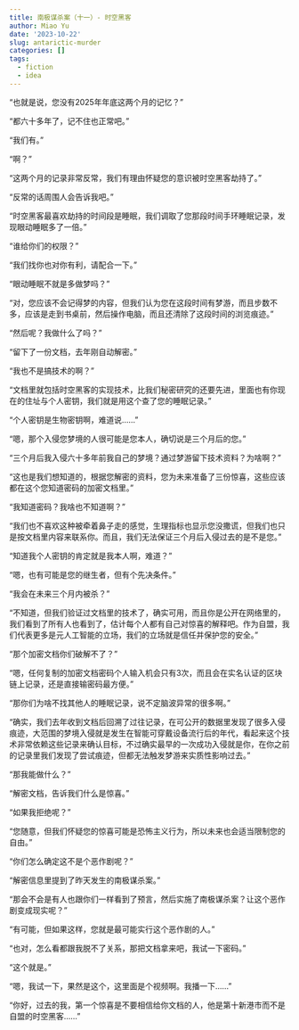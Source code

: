 ```yaml
---
title: 南极谋杀案（十一）- 时空黑客
author: Miao Yu
date: '2023-10-22'
slug: antarictic-murder
categories: []
tags:
  - fiction
  - idea
---
```

“也就是说，您没有2025年年底这两个月的记忆？”

“都六十多年了，记不住也正常吧。”

“我们有。”

“啊？”

“这两个月的记录非常反常，我们有理由怀疑您的意识被时空黑客劫持了。”

“反常的话周围人会告诉我吧。”

“时空黑客最喜欢劫持的时间段是睡眠，我们调取了您那段时间手环睡眠记录，发现眼动睡眠多了一倍。”

“谁给你们的权限？”

“我们找你也对你有利，请配合一下。”

“眼动睡眠不就是多做梦吗？”

“对，您应该不会记得梦的内容，但我们认为您在这段时间有梦游，而且步数不多，应该是走到书桌前，然后操作电脑，而且还清除了这段时间的浏览痕迹。”

“然后呢？我做什么了吗？”

“留下了一份文档，去年刚自动解密。”

“我也不是搞技术的啊？”

“文档里就包括时空黑客的实现技术，比我们秘密研究的还要先进，里面也有你现在的住址与个人密钥，我们就是用这个查了您的睡眠记录。”

“个人密钥是生物密钥啊，难道说……”

“嗯，那个入侵您梦境的人很可能是您本人，确切说是三个月后的您。”

“三个月后我入侵六十多年前我自己的梦境？通过梦游留下技术资料？为啥啊？”

“这也是我们想知道的，根据您解密的资料，您为未来准备了三份惊喜，这些应该都在这个您知道密码的加密文档里。”

“我知道密码？我啥也不知道啊？”

“我们也不喜欢这种被牵着鼻子走的感觉，生理指标也显示您没撒谎，但我们也只是按文档里内容来联系你。而且，我们无法保证三个月后入侵过去的是不是您。”

“知道我个人密钥的肯定就是我本人啊，难道？”

“嗯，也有可能是您的继生者，但有个先决条件。”

“我会在未来三个月内被杀？”

“不知道，但我们验证过文档里的技术了，确实可用，而且你是公开在网络里的，我们看到了所有人也看到了，估计每个人都有自己对惊喜的解释吧。作为自盟，我们代表更多是元人工智能的立场，我们的立场就是信任并保护您的安全。”

“那个加密文档你们破解不了？”

“嗯，任何复制的加密文档密码个人输入机会只有3次，而且会在实名认证的区块链上记录，还是直接输密码最方便。”

“那你们为啥不找其他人的睡眠记录，说不定脑波异常的很多啊。”

“确实，我们去年收到文档后回溯了过往记录，在可公开的数据里发现了很多入侵痕迹，大范围的梦境入侵就是发生在智能可穿戴设备流行后的年代，看起来这个技术非常依赖这些记录来确认目标，不过确实最早的一次成功入侵就是你，在你之前的记录里我们发现了尝试痕迹，但都无法触发梦游来实质性影响过去。”

“那我能做什么？”

“解密文档，告诉我们什么是惊喜。”

“如果我拒绝呢？”

“您随意，但我们怀疑您的惊喜可能是恐怖主义行为，所以未来也会适当限制您的自由。”

“你们怎么确定这不是个恶作剧呢？”

“解密信息里提到了昨天发生的南极谋杀案。”

“那会不会是有人也跟你们一样看到了预言，然后实施了南极谋杀案？让这个恶作剧变成现实呢？”

“有可能，但如果这样，您就是最可能实行这个恶作剧的人。”

“也对，怎么看都跟我脱不了关系，那把文档拿来吧，我试一下密码。”

“这个就是。”

“嗯，我试一下，果然是这个，这里面是个视频啊。我播一下……”

“你好，过去的我，第一个惊喜是不要相信给你文档的人，他是第十新港市而不是自盟的时空黑客……”
